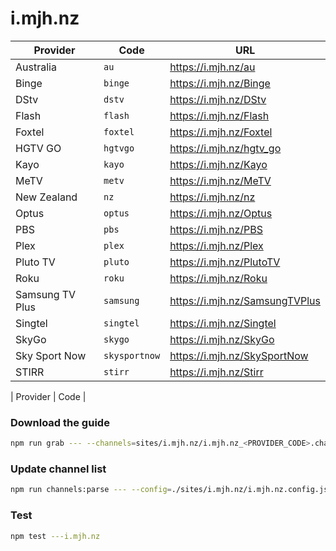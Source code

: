 # i.mjh.nz

| Provider        | Code          | URL                            |
| --------------- | ------------- | ------------------------------ |
| Australia       | `au`          | https://i.mjh.nz/au            |
| Binge           | `binge`       | https://i.mjh.nz/Binge         |
| DStv            | `dstv`        | https://i.mjh.nz/DStv          |
| Flash           | `flash`       | https://i.mjh.nz/Flash         |
| Foxtel          | `foxtel`      | https://i.mjh.nz/Foxtel        |
| HGTV GO         | `hgtvgo`      | https://i.mjh.nz/hgtv_go       |
| Kayo            | `kayo`        | https://i.mjh.nz/Kayo          |
| MeTV            | `metv`        | https://i.mjh.nz/MeTV          |
| New Zealand     | `nz`          | https://i.mjh.nz/nz            |
| Optus           | `optus`       | https://i.mjh.nz/Optus         |
| PBS             | `pbs`         | https://i.mjh.nz/PBS           |
| Plex            | `plex`        | https://i.mjh.nz/Plex          |
| Pluto TV        | `pluto`       | https://i.mjh.nz/PlutoTV       |
| Roku            | `roku`        | https://i.mjh.nz/Roku          |
| Samsung TV Plus | `samsung`     | https://i.mjh.nz/SamsungTVPlus |
| Singtel         | `singtel`     | https://i.mjh.nz/Singtel       |
| SkyGo           | `skygo`       | https://i.mjh.nz/SkyGo         |
| Sky Sport Now   | `skysportnow` | https://i.mjh.nz/SkySportNow   |
| STIRR           | `stirr`       | https://i.mjh.nz/Stirr         |

| Provider | Code |

### Download the guide

```sh
npm run grab --- --channels=sites/i.mjh.nz/i.mjh.nz_<PROVIDER_CODE>.channels.xml
```

### Update channel list

```sh
npm run channels:parse --- --config=./sites/i.mjh.nz/i.mjh.nz.config.js --output=./sites/i.mjh.nz/i.mjh.nz_<PROVIDER_CODE>.channels.xml --set=provider:<PROVIDER_CODE>
```

### Test

```sh
npm test ---i.mjh.nz
```
